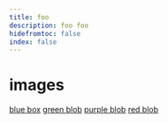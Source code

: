 ```yaml
---
title: foo
description: foo foo
hidefromtoc: false
index: false
---
```


# images

[blue box](/help/assets/blue-cube.png)
[green blob](/help/assets/green-blob.png)
[purple blob](help/../assets/purple-blob.png)
[red blob](assets/red-blob.png)
